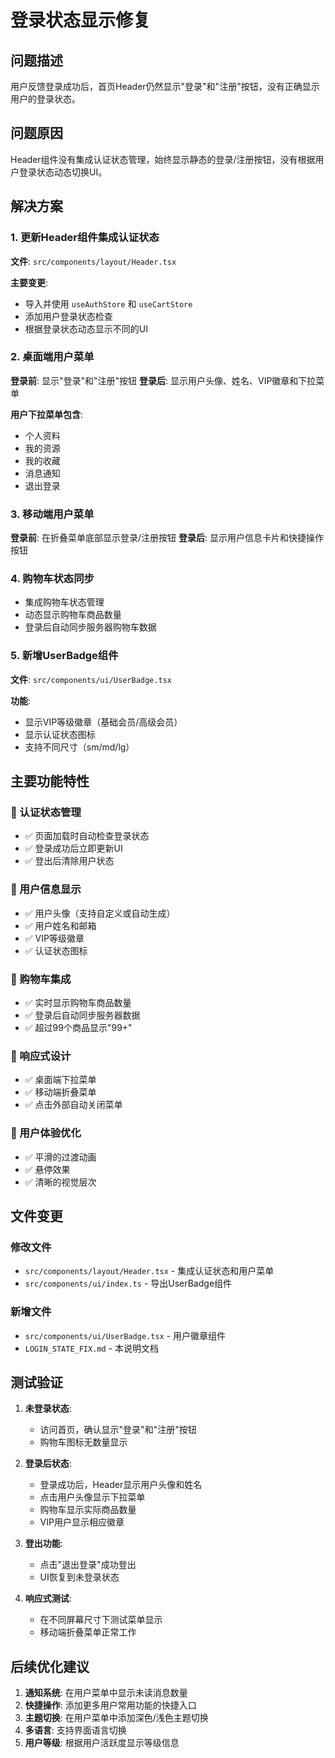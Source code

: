 # 登录状态显示修复

## 问题描述

用户反馈登录成功后，首页Header仍然显示"登录"和"注册"按钮，没有正确显示用户的登录状态。

## 问题原因

Header组件没有集成认证状态管理，始终显示静态的登录/注册按钮，没有根据用户登录状态动态切换UI。

## 解决方案

### 1. 更新Header组件集成认证状态

**文件**: `src/components/layout/Header.tsx`

**主要变更**:
- 导入并使用 `useAuthStore` 和 `useCartStore`
- 添加用户登录状态检查
- 根据登录状态动态显示不同的UI

### 2. 桌面端用户菜单

**登录前**: 显示"登录"和"注册"按钮
**登录后**: 显示用户头像、姓名、VIP徽章和下拉菜单

**用户下拉菜单包含**:
- 个人资料
- 我的资源  
- 我的收藏
- 消息通知
- 退出登录

### 3. 移动端用户菜单

**登录前**: 在折叠菜单底部显示登录/注册按钮
**登录后**: 显示用户信息卡片和快捷操作按钮

### 4. 购物车状态同步

- 集成购物车状态管理
- 动态显示购物车商品数量
- 登录后自动同步服务器购物车数据

### 5. 新增UserBadge组件

**文件**: `src/components/ui/UserBadge.tsx`

**功能**:
- 显示VIP等级徽章（基础会员/高级会员）
- 显示认证状态图标
- 支持不同尺寸（sm/md/lg）

## 主要功能特性

### 🔐 认证状态管理
- ✅ 页面加载时自动检查登录状态
- ✅ 登录成功后立即更新UI
- ✅ 登出后清除用户状态

### 👤 用户信息显示
- ✅ 用户头像（支持自定义或自动生成）
- ✅ 用户姓名和邮箱
- ✅ VIP等级徽章
- ✅ 认证状态图标

### 🛒 购物车集成
- ✅ 实时显示购物车商品数量
- ✅ 登录后自动同步服务器数据
- ✅ 超过99个商品显示"99+"

### 📱 响应式设计
- ✅ 桌面端下拉菜单
- ✅ 移动端折叠菜单
- ✅ 点击外部自动关闭菜单

### 🎨 用户体验优化
- ✅ 平滑的过渡动画
- ✅ 悬停效果
- ✅ 清晰的视觉层次

## 文件变更

### 修改文件
- `src/components/layout/Header.tsx` - 集成认证状态和用户菜单
- `src/components/ui/index.ts` - 导出UserBadge组件

### 新增文件
- `src/components/ui/UserBadge.tsx` - 用户徽章组件
- `LOGIN_STATE_FIX.md` - 本说明文档

## 测试验证

1. **未登录状态**:
   - 访问首页，确认显示"登录"和"注册"按钮
   - 购物车图标无数量显示

2. **登录后状态**:
   - 登录成功后，Header显示用户头像和姓名
   - 点击用户头像显示下拉菜单
   - 购物车显示实际商品数量
   - VIP用户显示相应徽章

3. **登出功能**:
   - 点击"退出登录"成功登出
   - UI恢复到未登录状态

4. **响应式测试**:
   - 在不同屏幕尺寸下测试菜单显示
   - 移动端折叠菜单正常工作

## 后续优化建议

1. **通知系统**: 在用户菜单中显示未读消息数量
2. **快捷操作**: 添加更多用户常用功能的快捷入口
3. **主题切换**: 在用户菜单中添加深色/浅色主题切换
4. **多语言**: 支持界面语言切换
5. **用户等级**: 根据用户活跃度显示等级信息
